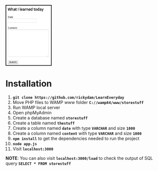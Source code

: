 <img src="https://raw.githubusercontent.com/rickydam/LearnEveryday/master/images/screenshot.png" width="30%">

# Installation

1. **```git clone https://github.com/rickydam/LearnEveryday```**
2. Move PHP files to WAMP www folder **```C://wamp64/www/storestuff```**
3. Run WAMP local server
4. Open phpMyAdmin
5. Create a database named **```storestuff```**
6. Create a table named **```thestuff```**
7. Create a column named **```date```** with type **```VARCHAR```** and size **```1000```**
8. Create a column named **```content```** with type **```VARCHAR```** and size **```1000```**
9. **```npm install```** to get the dependencies needed to run the project
10. **```node app.js```**
11. Visit **```localhost:3000```**

**NOTE**: You can also visit **```localhost:3000/load```** to check the output of SQL query **```SELECT * FROM storestuff```**
